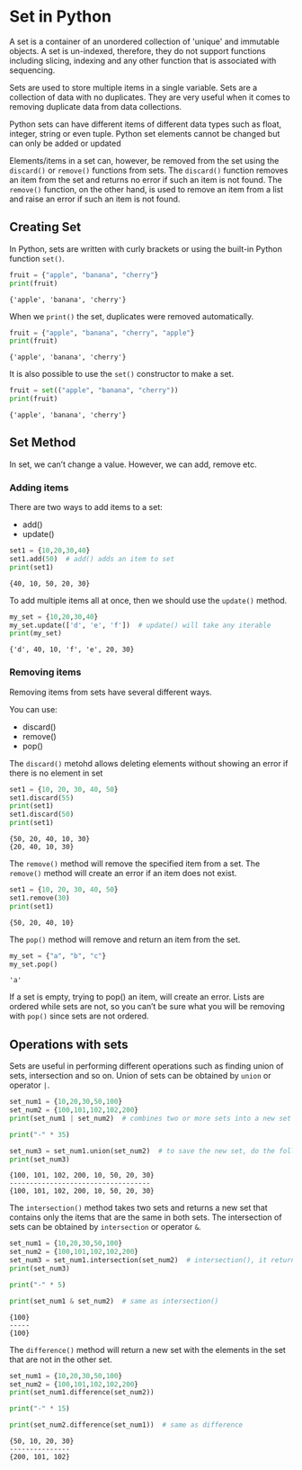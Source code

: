 # Set in Python

A set is a container of an unordered collection of 'unique' and immutable objects. A set is un-indexed, therefore, they do not support functions including slicing, indexing and any other function that is associated with sequencing.

Sets are used to store multiple items in a single variable.  Sets are a collection of data with no duplicates. They are very useful when it comes to removing duplicate data from data collections.

Python sets can have different items of different data types such as float, integer, string or even tuple. Python set elements cannot be changed but can only be added or updated

Elements/items in a set can, however, be removed from the set using the `discard()` or `remove()` functions from sets. The `discard()` function removes an item from the set and returns no error if such an item is not found. The `remove()` function, on the other hand, is used to remove an item from a list and raise an error if such an item is not found.

## Creating Set

In Python, sets are written with curly brackets or using the built-in Python function `set()`.

```py
fruit = {"apple", "banana", "cherry"}
print(fruit)
```

```console
{'apple', 'banana', 'cherry'}
```

When we `print()` the set, duplicates were removed automatically.

```py
fruit = {"apple", "banana", "cherry", "apple"}
print(fruit)
```

```console
{'apple', 'banana', 'cherry'}
```

It is also possible to use the `set()` constructor to make a set.

```py
fruit = set(("apple", "banana", "cherry"))
print(fruit)
```

```console
{'apple', 'banana', 'cherry'}
```

## Set Method

In set, we can’t change a value. However, we can add, remove etc.

### Adding items

There are two ways to add items to a set:

- add()
- update()

```py
set1 = {10,20,30,40}
set1.add(50)  # add() adds an item to set
print(set1)
```

```console
{40, 10, 50, 20, 30}
```

To add multiple items all at once, then we should use the `update()` method.

```py
my_set = {10,20,30,40}
my_set.update(['d', 'e', 'f'])  # update() will take any iterable
print(my_set)
```

```console
{'d', 40, 10, 'f', 'e', 20, 30}
```

### Removing items

Removing items from sets have several different ways.

You can use:

- discard()
- remove()
- pop()

The `discard()` metohd allows deleting elements without showing an error if there is no element in set

```py
set1 = {10, 20, 30, 40, 50}
set1.discard(55)
print(set1)
set1.discard(50)
print(set1)
```

```console
{50, 20, 40, 10, 30}
{20, 40, 10, 30}
```

The `remove()` method will remove the specified item from a set. The `remove()` method will create an error if an item does not exist.

```py
set1 = {10, 20, 30, 40, 50}
set1.remove(30)
print(set1)
```

```console
{50, 20, 40, 10}
```

The `pop()` method will remove and return an item from the set.

```py
my_set = {"a", "b", "c"}
my_set.pop()
```

```console
'a'
```

If a set is empty, trying to pop() an item, will create an error. Lists are ordered while sets are not, so you can’t be sure what you
will be removing with `pop()` since sets are not ordered.

## Operations with sets

Sets are useful in performing different operations such as finding union of sets, intersection and so on.
Union of sets can be obtained by `union` or operator `|`.

```py
set_num1 = {10,20,30,50,100}
set_num2 = {100,101,102,102,200}
print(set_num1 | set_num2)  # combines two or more sets into a new set

print("-" * 35)

set_num3 = set_num1.union(set_num2)  # to save the new set, do the following
print(set_num3)
```

```console
{100, 101, 102, 200, 10, 50, 20, 30}
-----------------------------------
{100, 101, 102, 200, 10, 50, 20, 30}
```

The `intersection()` method takes two sets and returns a new set that contains only the items that are the same in both sets. The intersection of sets can be obtained by `intersection` or operator `&`.

```py
set_num1 = {10,20,30,50,100}
set_num2 = {100,101,102,102,200}
set_num3 = set_num1.intersection(set_num2)  # intersection(), it returns a new set
print(set_num3)

print("-" * 5)

print(set_num1 & set_num2)  # same as intersection() 
```

```console
{100}
-----
{100}
```

The `difference()` method will return a new set with the elements in the set that are not in the other set.

```py
set_num1 = {10,20,30,50,100}
set_num2 = {100,101,102,102,200}
print(set_num1.difference(set_num2))

print("-" * 15)

print(set_num2.difference(set_num1))  # same as difference
```

```console
{50, 10, 20, 30}
---------------
{200, 101, 102}
```
